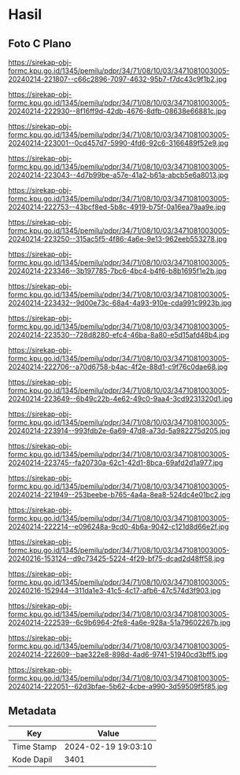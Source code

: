 # Hasil

## Foto C Plano

https://sirekap-obj-formc.kpu.go.id/1345/pemilu/pdpr/34/71/08/10/03/3471081003005-20240214-221807--c66c2896-7097-4632-95b7-f7dc43c9f1b2.jpg

https://sirekap-obj-formc.kpu.go.id/1345/pemilu/pdpr/34/71/08/10/03/3471081003005-20240214-222930--8f16ff9d-42db-4676-8dfb-08638e66881c.jpg

https://sirekap-obj-formc.kpu.go.id/1345/pemilu/pdpr/34/71/08/10/03/3471081003005-20240214-223001--0cd457d7-5990-4fd6-92c6-3166489f52e9.jpg

https://sirekap-obj-formc.kpu.go.id/1345/pemilu/pdpr/34/71/08/10/03/3471081003005-20240214-223043--4d7b99be-a57e-41a2-b61a-abcb5e6a8013.jpg

https://sirekap-obj-formc.kpu.go.id/1345/pemilu/pdpr/34/71/08/10/03/3471081003005-20240214-222753--43bcf8ed-5b8c-4919-b75f-0a16ea79aa9e.jpg

https://sirekap-obj-formc.kpu.go.id/1345/pemilu/pdpr/34/71/08/10/03/3471081003005-20240214-223250--315ac5f5-4f86-4a6e-9e13-962eeb553278.jpg

https://sirekap-obj-formc.kpu.go.id/1345/pemilu/pdpr/34/71/08/10/03/3471081003005-20240214-223346--3b197785-7bc6-4bc4-b4f6-b8b1695f1e2b.jpg

https://sirekap-obj-formc.kpu.go.id/1345/pemilu/pdpr/34/71/08/10/03/3471081003005-20240214-223432--9d00e73c-68a4-4a93-910e-cda991c9923b.jpg

https://sirekap-obj-formc.kpu.go.id/1345/pemilu/pdpr/34/71/08/10/03/3471081003005-20240214-223530--728d8280-efc4-46ba-8a80-e5d15afd48b4.jpg

https://sirekap-obj-formc.kpu.go.id/1345/pemilu/pdpr/34/71/08/10/03/3471081003005-20240214-222706--a70d6758-b4ac-4f2e-88d1-c9f76c0dae68.jpg

https://sirekap-obj-formc.kpu.go.id/1345/pemilu/pdpr/34/71/08/10/03/3471081003005-20240214-223649--6b49c22b-4e62-49c0-9aa4-3cd9231320d1.jpg

https://sirekap-obj-formc.kpu.go.id/1345/pemilu/pdpr/34/71/08/10/03/3471081003005-20240214-223914--993fdb2e-6a69-47d8-a73d-5a982275d205.jpg

https://sirekap-obj-formc.kpu.go.id/1345/pemilu/pdpr/34/71/08/10/03/3471081003005-20240214-223745--fa20730a-62c1-42d1-8bca-69afd2d1a977.jpg

https://sirekap-obj-formc.kpu.go.id/1345/pemilu/pdpr/34/71/08/10/03/3471081003005-20240214-221949--253beebe-b765-4a4a-8ea8-524dc4e01bc2.jpg

https://sirekap-obj-formc.kpu.go.id/1345/pemilu/pdpr/34/71/08/10/03/3471081003005-20240214-222214--e096248a-9cd0-4b6a-9042-c121d8d66e2f.jpg

https://sirekap-obj-formc.kpu.go.id/1345/pemilu/pdpr/34/71/08/10/03/3471081003005-20240216-153124--d9c73425-5224-4f29-bf75-dcad2d48ff58.jpg

https://sirekap-obj-formc.kpu.go.id/1345/pemilu/pdpr/34/71/08/10/03/3471081003005-20240216-152944--311da1e3-41c5-4c17-afb6-47c574d3f903.jpg

https://sirekap-obj-formc.kpu.go.id/1345/pemilu/pdpr/34/71/08/10/03/3471081003005-20240214-222539--6c9b6964-2fe8-4a6e-928a-51a79602267b.jpg

https://sirekap-obj-formc.kpu.go.id/1345/pemilu/pdpr/34/71/08/10/03/3471081003005-20240214-222609--bae322e8-898d-4ad6-9741-51940cd3bff5.jpg

https://sirekap-obj-formc.kpu.go.id/1345/pemilu/pdpr/34/71/08/10/03/3471081003005-20240214-222051--62d3bfae-5b62-4cbe-a990-3d59509f5f85.jpg


## Metadata

| Key        | Value               |
| ---------- | ------------------- |
| Time Stamp | 2024-02-19 19:03:10 |
| Kode Dapil | 3401                |



